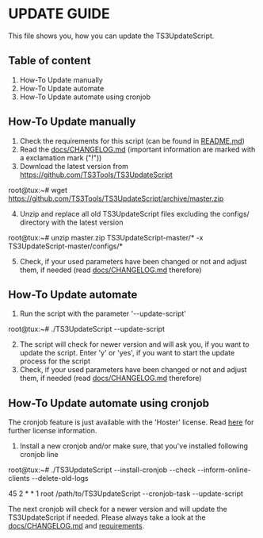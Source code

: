 # UPDATE GUIDE

This file shows you, how you can update the TS3UpdateScript.

## Table of content

1. How-To Update manually
2. How-To Update automate
3. How-To Update automate using cronjob

## How-To Update manually

1. Check the requirements for this script (can be found in [README.md](https://github.com/TS3Tools/TS3UpdateScript#requirements))
2. Read the [docs/CHANGELOG.md](https://github.com/TS3Tools/TS3UpdateScript/blob/master/docs/CHANGELOG.md) (important information are marked with a exclamation mark ("!"))
3. Download the latest version from https://github.com/TS3Tools/TS3UpdateScript

  root@tux:~# wget https://github.com/TS3Tools/TS3UpdateScript/archive/master.zip

4. Unzip and replace all old TS3UpdateScript files excluding the configs/ directory with the latest version

  root@tux:~# unzip master.zip TS3UpdateScript-master/* -x TS3UpdateScript-master/configs/*

5. Check, if your used parameters have been changed or not and adjust them, if needed (read [docs/CHANGELOG.md](https://github.com/TS3Tools/TS3UpdateScript/blob/master/docs/CHANGELOG.md) therefore)

## How-To Update automate

1. Run the script with the parameter '--update-script'

  root@tux:~# ./TS3UpdateScript --update-script

2. The script will check for newer version and will ask you, if you want to update the script. Enter 'y' or 'yes', if you want to start the update process for the script
3. Check, if your used parameters have been changed or not and adjust them, if needed (read [docs/CHANGELOG.md](https://github.com/TS3Tools/TS3UpdateScript/blob/master/docs/CHANGELOG.md) therefore)

## How-To Update automate using cronjob

The cronjob feature is just available with the 'Hoster' license. Read [here](https://github.com/TS3Tools/TS3UpdateScript#script-licenses) for further license information.

1. Install a new cronjob and/or make sure, that you've installed following cronjob line

  root@tux:~# ./TS3UpdateScript --install-cronjob --check --inform-online-clients --delete-old-logs

  45 2 * * 1  root /path/to/TS3UpdateScript --cronjob-task --update-script

The next cronjob will check for a newer version and will update the TS3UpdateScript if needed. Please always take a look at the [docs/CHANGELOG.md](https://github.com/TS3Tools/TS3UpdateScript/blob/master/docs/CHANGELOG.md) and [requirements](https://github.com/TS3Tools/TS3UpdateScript#requirements).
